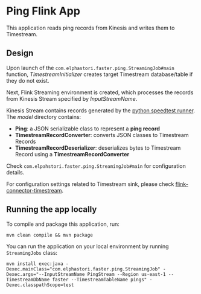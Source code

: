 # Ping Flink App

This application reads ping records from Kinesis and writes them to Timestream.

## Design

Upon launch of the `com.elphastori.faster.ping.StreamingJob#main` function, _TimestreamInitializer_ creates target Timestream database/table if they do not exist.

Next, Flink Streaming environment is created, which processes the records from Kinesis Stream specified by _InputStreamName_.

Kinesis Stream contains records generated by the [python speedtest runner](../runner). The _model_ directory contains:
* **Ping**: a JSON serializable class to represent a **ping record**
* **TimestreamRecordConverter**: converts JSON classes to Timestream Records
* **TimestreamRecordDeserializer**: deserializes bytes to Timestream Record using a **TimestreamRecordConverter**

Check `com.elpahstori.faster.ping.StreamingJob#main` for configuration details.

For configuration settings related to Timestream sink, please check [flink-connector-timestream](https://github.com/awslabs/amazon-timestream-tools/tree/mainline/integrations/flink_connector/flink-connector-timestream).

## Running the app locally

To compile and package this application, run:
```
mvn clean compile && mvn package
```

You can run the application on your local environment by running `StreamingJobs` class:
```
mvn install exec:java -Dexec.mainClass="com.elphastori.faster.ping.StreamingJob" -Dexec.args="--InputStreamName PingStream --Region us-east-1 --TimestreamDbName faster --TimestreamTableName pings" -Dexec.classpathScope=test
```
